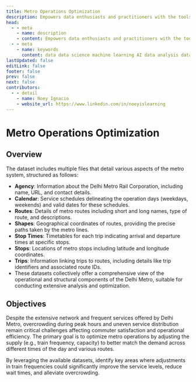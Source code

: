 ```yaml
---
title: Metro Operations Optimization
description: Empowers data enthusiasts and practitioners with the tools and knowledge to unlock the potential of data.
head:
  - - meta
    - name: description
    - content: Empowers data enthusiasts and practitioners with the tools and knowledge to unlock the potential of data.
  - - meta
    - name: keywords
      content: data data science machine learning AI data analysis data-driven data enthusiasts data practitioners
lastUpdated: false
editLink: false
footer: false
prev: false
next: false
contributors:
  - - detail
    - name: Noey Ignacio
    - website_url: https://www.linkedin.com/in/noeyislearning
---
```


# Metro Operations Optimization

<DownloadBadge githubURL=""></DownloadBadge>

## Overview

The dataset includes multiple files that detail various aspects of the metro system, structured as follows:

- **Agency**: Information about the Delhi Metro Rail Corporation, including name, URL, and contact details.
- **Calendar**: Service schedules delineating the operation days (weekdays, weekends) and valid dates for these schedules.
- **Routes**: Details of metro routes including short and long names, type of route, and descriptions.
- **Shapes**: Geographical coordinates of routes, providing the precise paths taken by the metro lines.
- **Stop Times**: Timetables for each trip indicating arrival and departure times at specific stops.
- **Stops**: Locations of metro stops including latitude and longitude coordinates.
- **Trips**: Information linking trips to routes, including details like trip identifiers and associated route IDs.
- These datasets collectively offer a comprehensive view of the operational and structural components of the Delhi Metro, suitable for conducting extensive analysis and optimization.

## Objectives

Despite the extensive network and frequent services offered by Delhi Metro, overcrowding during peak hours and uneven service distribution remain critical challenges affecting commuter satisfaction and operational efficiency. The primary goal is to optimize metro operations by adjusting the supply (e.g., train frequency, capacity) to better match the demand across different times of the day and various routes.

By leveraging the available datasets, identify key areas where adjustments in train frequencies could significantly improve the service levels, reduce wait times, and alleviate overcrowding.
